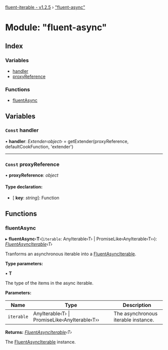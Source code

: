 [fluent-iterable - v1.2.5](../README.md) › ["fluent-async"](_fluent_async_.md)

# Module: "fluent-async"

## Index

### Variables

* [handler](_fluent_async_.md#const-handler)
* [proxyReference](_fluent_async_.md#const-proxyreference)

### Functions

* [fluentAsync](_fluent_async_.md#fluentasync)

## Variables

### `Const` handler

• **handler**: *Extender‹object›* = getExtender(proxyReference, defaultCookFunction, 'extender')

___

### `Const` proxyReference

• **proxyReference**: *object*

#### Type declaration:

* \[ **key**: *string*\]: Function

## Functions

###  fluentAsync

▸ **fluentAsync**‹**T**›(`iterable`: AnyIterable‹T› | PromiseLike‹AnyIterable‹T››): *[FluentAsyncIterable](../interfaces/_types_.fluentasynciterable.md)‹T›*

Tranforms an asynchronous iterable into a [FluentAsyncIterable](../interfaces/_types_.fluentasynciterable.md).

**Type parameters:**

▪ **T**

The type of the items in the async iterable.

**Parameters:**

Name | Type | Description |
------ | ------ | ------ |
`iterable` | AnyIterable‹T› &#124; PromiseLike‹AnyIterable‹T›› | The asynchronous iterable instance. |

**Returns:** *[FluentAsyncIterable](../interfaces/_types_.fluentasynciterable.md)‹T›*

The [FluentAsyncIterable](../interfaces/_types_.fluentasynciterable.md) instance.
